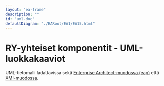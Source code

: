 ```yaml
---
layout: "ea-frame"
description: ""
id: "uml-doc"
defaultDiagram: "./EARoot/EA1/EA15.html"
---
```

# RY-yhteiset komponentit - UML-luokkakaaviot
UML-tietomalli ladattavissa sekä [Enterprise Architect-muodossa (eap)](../ry-yhteiset.eap?raw=true) että [XMI-muodossa](../ry-yhteiset.xml?raw=true).
